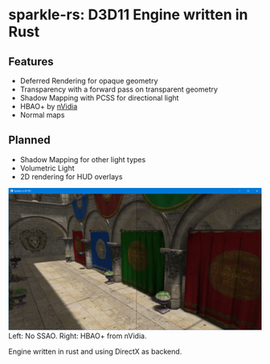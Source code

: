 # sparkle-rs: D3D11 Engine written in Rust  

## Features  
* Deferred Rendering for opaque geometry  
* Transparency with a forward pass on transparent geometry  
* Shadow Mapping with PCSS for directional light  
* HBAO+ by [nVidia](https://www.geforce.com/hardware/technology/hbao-plus)  
* Normal maps  


## Planned  
* Shadow Mapping for other light types  
* Volumetric Light  
* 2D rendering for HUD overlays  

![](sponza.png)  
Left: No SSAO. Right: HBAO+ from nVidia.  

Engine written in rust and using DirectX as backend.



